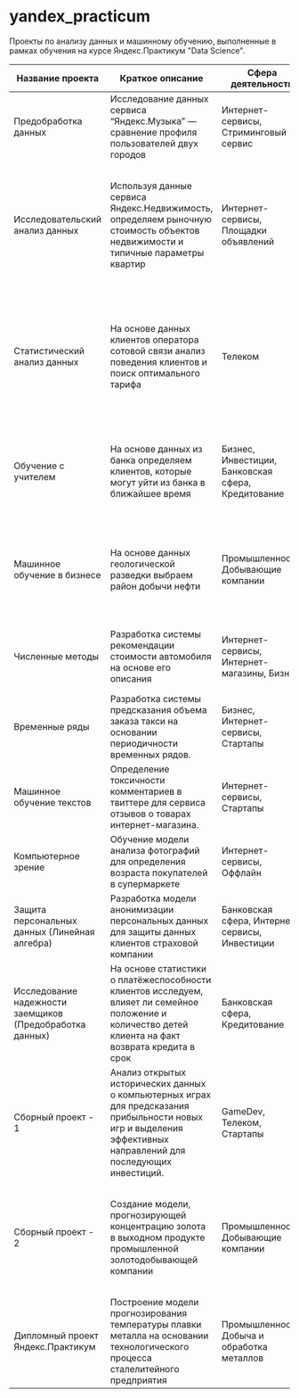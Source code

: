 # yandex_practicum
Проекты по анализу данных и машинному обучению, выполненные в рамках обучения на курсе Яндекс.Практикум "Data Science".

|Название проекта | Краткое описание | Сфера деятельности |Ключевые слова|
|---|---|---|---|
|Предобработка данных |Исследование данных сервиса “Яндекс.Музыка” — сравнение профиля пользователей двух городов|Интернет-сервисы, Стриминговый сервис|Python, Pandas, Аналитика, предобработка данных|
|Исследовательский анализ данных|Используя данные сервиса Яндекс.Недвижимость, определяем рыночную стоимость объектов недвижимости и типичные параметры квартир|Интернет-сервисы, Площадки объявлений|Маркетинг-аналитик, Fraud-аналитик, Data Analyst, Python, Pandas, Matplotlib, исследовательский анализ данных, визуализация данных, предобработка данных|
|Статистический анализ данных|На основе данных клиентов оператора сотовой связи анализ поведения клиентов и поиск оптимального тарифа|Телеком|Маркетинг-аналитик, Продуктовый аналитик, Data Analyst, Python, Pandas, Matplotlib, NumPy, SciPy, описательная статистика, проверка статистических гипотез|
|Обучение с учителем|На основе данных из банка определяем клиентов, которые могут уйти из банка в ближайшее время|Бизнес, Инвестиции, Банковская сфера, Кредитование|Машинное обучение, Классификация, подбор гиперпараметров, выбор модели МО, Python, Pandas, Sklearn|
|Машинное обучение в бизнесе|На основе данных геологической разведки выбраем район добычи нефти|Промышленность, Добывающие компании|Машинное обучение, Регрессия, Разработка бизнес-модели, Финансовый аналитик, Pandas, Scikit-learn, бутстреп|
|Численные методы|Разработка системы рекомендации стоимости автомобиля на основе его описания|Интернет-сервисы, Интернет-магазины, Бизнес|Машинное обучение, Регрессия, Градиентный бустинг, Pandas, Scikit-learn, Python|
|Временные ряды|Разработка системы предсказания объема заказа такси на основании периодичности временных рядов.|Бизнес, Интернет-сервисы, Стартапы|Машинное обучение, Временные ряды, Python, Pandas, Scikit-learn, statsmodels|
|Машинное обучение текстов|Определение токсичности комментариев в твиттере для сервиса отзывов о товарах интернет-магазина.|Интернет-сервисы, Стартапы|обработка естественного языка, NLP, Python, Pandas, BERT, nltk, tf-idf|
|Компьютерное зрение|Обучение модели анализа фотографий для определения возраста покупателей в супермаркете|Интернет-сервисы, Оффлайн|Машинное обучение, CV, обработка изображений, нейронные сети|
|Защита персональных данных (Линейная алгебра)|Разработка модели анонимизации персональных данных для защиты данных клиентов страховой компании|Банковская сфера, Интернет-сервисы, Инвестиции|Машинное обучение, Регрессия, Python, NumPy, Scikit-learn|
|Исследование надежности заемщиков (Предобработка данных)|На основе статистики о платёжеспособности клиентов исследуем, влияет ли семейное положение и количество детей клиента на факт возврата кредита в срок|Банковская сфера, Кредитование|Data Analyst, Финансовый аналитик, предобработка данных, Python, Pandas|
|Сборный проект - 1|Анализ открытых исторических данных о компьютерных играх для предсказания прибыльности новых игр и выделения эффективных направлений для последующих инвестиций.|GameDev, Телеком, Стартапы|Data Analyst, Python, Pandas, Matplotlib, бизнес-аналитика, инвестиции|
|Сборный проект - 2|Создание модели, прогнозирующей концентрацию золота в выходном продукте промышленной золотодобывающей компании|Промышленность, Добывающие компании|Машинное обучение, Аналитика, анализ данных, регрессия, кастомные метрики, Python, Pandas, Scikit-learn, исследовательский анализ данных|
|Дипломный проект Яндекс.Практикум|Построение модели прогнозирования температуры плавки металла на основании технологического процесса сталелитейного предприятия|Промышленность, Добыча и обработка металлов|Машинное обучение, Регрессия, Градиентный бустинг, Pandas, Scikit-learn, Python, Catboost|
